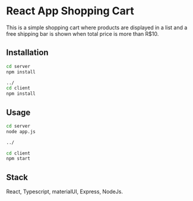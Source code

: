 # React App Shopping Cart

This is a simple shopping cart where products are displayed in a list and a free shipping bar is shown when total price is more than R$10.

## Installation
```bash
cd server
npm install

../
cd client
npm install
```

## Usage
```bash
cd server
node app.js

../

cd client
npm start
```

## Stack

React, Typescript, materialUI, Express, NodeJs.
